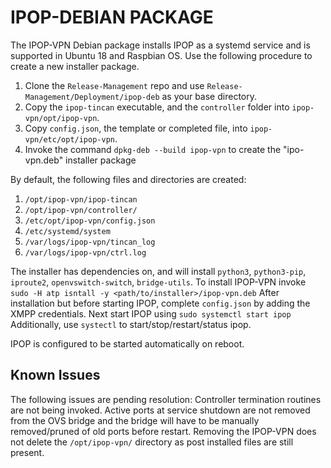# IPOP-DEBIAN PACKAGE

The IPOP-VPN Debian package installs IPOP as a systemd service and is supported in Ubuntu 18 and Raspbian OS. Use the following procedure to create a new installer package.
1. Clone the `Release-Management` repo and use `Release-Management/Deployment/ipop-deb` as your base directory.
2. Copy the `ipop-tincan` executable, and the `controller` folder into `ipop-vpn/opt/ipop-vpn`.
3. Copy `config.json`, the template or completed file, into `ipop-vpn/etc/opt/ipop-vpn`.
4. Invoke the command `dpkg-deb --build ipop-vpn` to create the "ipo-vpn.deb" installer package

By default, the following files and directories are created:
1. `/opt/ipop-vpn/ipop-tincan`
2. `/opt/ipop-vpn/controller/`
3. `/etc/opt/ipop-vpn/config.json`
4. `/etc/systemd/system`
5. `/var/logs/ipop-vpn/tincan_log`
6. `/var/logs/ipop-vpn/ctrl.log`

The installer has dependencies on, and will install `python3`, `python3-pip`, `iproute2`, `openvswitch-switch`, `bridge-utils`.
To install IPOP-VPN invoke `sudo -H atp isntall -y <path/to/installer>/ipop-vpn.deb`
After installation but before starting IPOP, complete `config.json` by adding the XMPP credentials.
Next start IPOP using `sudo systemctl start ipop`
Additionally, use `systectl` to start/stop/restart/status ipop.

IPOP is configured to be started automatically on reboot.

## Known Issues
The following issues are pending resolution:
Controller termination routines are not being invoked. Active ports at service shutdown are not removed from the OVS bridge and the bridge will have to be manually removed/pruned of old ports before restart.
Removing the IPOP-VPN does not delete the `/opt/ipop-vpn/` directory as post installed files are still present.
